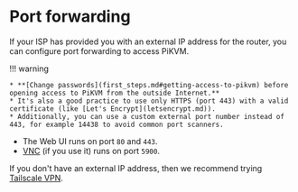 # Port forwarding

If your ISP has provided you with an external IP address for the router, you can configure port forwarding to access PiKVM.

!!! warning

    * **[Change passwords](first_steps.md#getting-access-to-pikvm) before opening access to PiKVM from the outside Internet.**
    * It's also a good practice to use only HTTPS (port 443) with a valid certificate (like [Let's Encrypt](letsencrypt.md)).
	* Additionally, you can use a custom external port number instead of 443, for example 14438 to avoid common port scanners.

* The Web UI runs on port `80` and `443`.
* [VNC](vnc.md) (if you use it) runs on port `5900`.

If you don't have an external IP address, then we recommend trying [Tailscale VPN](tailscale.md).
